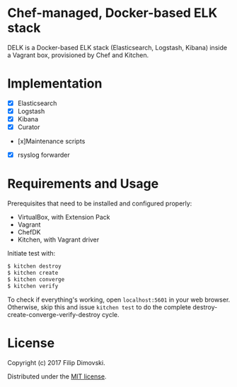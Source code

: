 # Chef-managed, Docker-based ELK stack

DELK is a Docker-based ELK stack (Elasticsearch, Logstash, Kibana)
inside a Vagrant box, provisioned by Chef and Kitchen.


# Implementation

- [x] Elasticsearch
- [x] Logstash
- [x] Kibana
- [x] Curator
- [x]Maintenance scripts
- [x] rsyslog forwarder


# Requirements and Usage

Prerequisites that need to be installed and configured properly:

- VirtualBox, with Extension Pack
- Vagrant
- ChefDK
- Kitchen, with Vagrant driver

Initiate test with:
```sh
$ kitchen destroy
$ kitchen create
$ kitchen converge
$ kitchen verify
```

To check if everything's working, open `localhost:5601` in your web
browser. Otherwise, skip this and issue `kitchen test` to do the
complete destroy-create-converge-verify-destroy cycle.


# License

Copyright (c) 2017 Filip Dimovski.

Distributed under the [MIT license](LICENSE).
